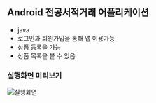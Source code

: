## Android 전공서적거래 어플리케이션
* java 
* 로그인과 회원가입을 통해 앱 이용가능
* 상품 등록을 가능
* 상품 목록을 볼 수 있음

### 실행화면 미리보기

![실행화면](https://ifh.cc/g/W9WvUA.png)

